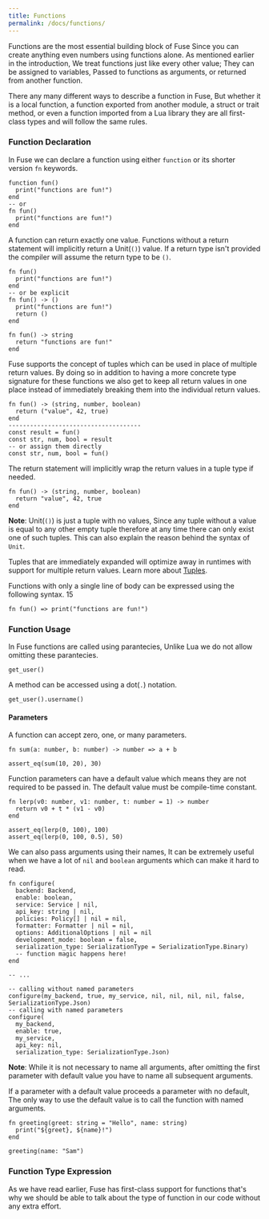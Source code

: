 ```yaml
---
title: Functions
permalink: /docs/functions/
---
```


Functions are the most essential building block of Fuse Since you can create anything even numbers using functions alone. As mentioned earlier in the introduction, We treat functions just like every other value; They can be assigned to variables, Passed to functions as arguments, or returned from another function.

There any many different ways to describe a function in Fuse, But whether it is a local function, a function exported from another module, a struct or trait method, or even a function imported from a Lua library they are all first-class types and will follow the same rules.

### Function Declaration

In Fuse we can declare a function using either `function` or its shorter version `fn` keywords.

```fuse
function fun()
  print("functions are fun!")
end
-- or
fn fun()
  print("functions are fun!")
end
```

A function can return exactly one value. Functions without a return statement will implicitly return a Unit(`()`) value. If a return type isn't provided the compiler will assume the return type to be `()`.

```fuse
fn fun()
  print("functions are fun!")
end
-- or be explicit
fn fun() -> ()
  print("functions are fun!")
  return ()
end

fn fun() -> string
  return "functions are fun!"
end
```

Fuse supports the concept of tuples which can be used in place of multiple return values. By doing so in addition to having a more concrete type signature for these functions we also get to keep all return values in one place instead of immediately breaking them into the individual return values.

```fuse
fn fun() -> (string, number, boolean)
  return ("value", 42, true)
end
-------------------------------------
const result = fun()
const str, num, bool = result
-- or assign them directly
const str, num, bool = fun()
```

The return statement will implicitly wrap the return values in a tuple type if needed.

```fuse
fn fun() -> (string, number, boolean)
  return "value", 42, true
end
```

__Note__: Unit(`()`) is just a tuple with no values, Since any tuple without a value is equal to any other empty tuple therefore at any time there can only exist one of such tuples. This can also explain the reason behind the syntax of `Unit`.

Tuples that are immediately expanded will optimize away in runtimes with support for multiple return values. Learn more about [Tuples](/docs/tuples).


Functions with only a single line of body can be expressed using the following syntax.
15
```fuse
fn fun() => print("functions are fun!")
```

### Function Usage

In Fuse functions are called using parantecies, Unlike Lua we do not allow omitting these parantecies.

```fuse
get_user()
```

A method can be accessed using a dot(`.`) notation.

```fuse
get_user().username()
```

#### Parameters

A function can accept zero, one, or many parameters.

```fuse
fn sum(a: number, b: number) -> number => a + b

assert_eq(sum(10, 20), 30)
```

Function parameters can have a default value which means they are not required to be passed in. The default value must be compile-time constant.

```fuse
fn lerp(v0: number, v1: number, t: number = 1) -> number
  return v0 + t * (v1 - v0)
end

assert_eq(lerp(0, 100), 100)
assert_eq(lerp(0, 100, 0.5), 50)
```

We can also pass arguments using their names, It can be extremely useful when we have a lot of `nil` and `boolean` arguments which can make it hard to read.

```fuse
fn configure(
  backend: Backend,
  enable: boolean,
  service: Service | nil,
  api_key: string | nil,
  policies: Policy[] | nil = nil,
  formatter: Formatter | nil = nil,
  options: AdditionalOptions | nil = nil
  development_mode: boolean = false,
  serialization_type: SerializationType = SerializationType.Binary)
  -- function magic happens here!
end

-- ...

-- calling without named parameters
configure(my_backend, true, my_service, nil, nil, nil, nil, false, SerializationType.Json)
-- calling with named parameters
configure(
  my_backend,
  enable: true,
  my_service,
  api_key: nil,
  serialization_type: SerializationType.Json)
```

__Note__: While it is not necessary to name all arguments, after omitting the first parameter with default value you have to name all subsequent arguments.

If a parameter with a default value proceeds a parameter with no default, The only way to use the default value is to call the function with named arguments.

```fuse
fn greeting(greet: string = "Hello", name: string)
  print("${greet}, ${name}!")
end

greeting(name: "Sam")
```


### Function Type Expression

As we have read earlier, Fuse has first-class support for functions that's why we should be able to talk about the type of function in our code without any extra effort.
